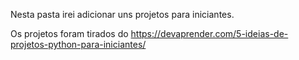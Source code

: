 Nesta pasta irei adicionar uns projetos para iniciantes.

Os projetos foram tirados do https://devaprender.com/5-ideias-de-projetos-python-para-iniciantes/
